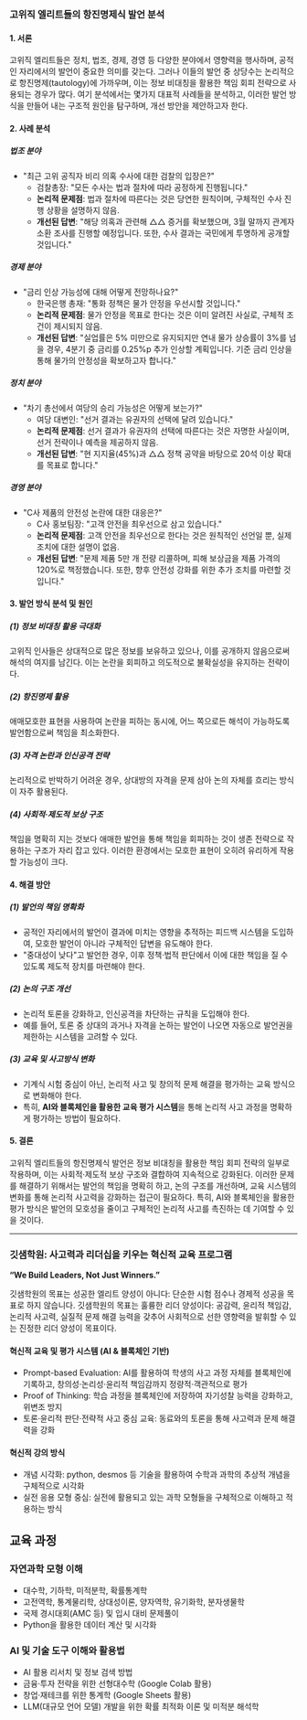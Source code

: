 ### 고위직 엘리트들의 항진명제식 발언 분석

#### 1. 서론

고위직 엘리트들은 정치, 법조, 경제, 경영 등 다양한 분야에서 영향력을 행사하며, 공적인 자리에서의 발언이 중요한 의미를 갖는다. 그러나 이들의 발언 중 상당수는 논리적으로 항진명제(tautology)에 가까우며, 이는 정보 비대칭을 활용한 책임 회피 전략으로 사용되는 경우가 많다. 여기 분석에서는 몇가지 대표적 사례들을 분석하고, 이러한 발언 방식을 만들어 내는 구조적 원인을 탐구하며, 개선 방안을 제안하고자 한다.

#### 2. 사례 분석

##### 법조 분야

- "최근 고위 공직자 비리 의혹 수사에 대한 검찰의 입장은?"
  - 검찰총장: "모든 수사는 법과 절차에 따라 공정하게 진행됩니다."
  - **논리적 문제점**: 법과 절차에 따른다는 것은 당연한 원칙이며, 구체적인 수사 진행 상황을 설명하지 않음.
  - **개선된 답변**: "해당 의혹과 관련해 △△ 증거를 확보했으며, 3월 말까지 관계자 소환 조사를 진행할 예정입니다. 또한, 수사 결과는 국민에게 투명하게 공개할 것입니다."

##### 경제 분야

- "금리 인상 가능성에 대해 어떻게 전망하나요?"
  - 한국은행 총재: "통화 정책은 물가 안정을 우선시할 것입니다."
  - **논리적 문제점**: 물가 안정을 목표로 한다는 것은 이미 알려진 사실로, 구체적 조건이 제시되지 않음.
  - **개선된 답변**: "실업률은 5% 미만으로 유지되지만 연내 물가 상승률이 3%를 넘을 경우, 4분기 중 금리를 0.25%p 추가 인상할 계획입니다. 기준 금리 인상을 통해 물가의 안정성을 확보하고자 합니다."

##### 정치 분야

- "차기 총선에서 여당의 승리 가능성은 어떻게 보는가?"
  - 여당 대변인: "선거 결과는 유권자의 선택에 달려 있습니다."
  - **논리적 문제점**: 선거 결과가 유권자의 선택에 따른다는 것은 자명한 사실이며, 선거 전략이나 예측을 제공하지 않음.
  - **개선된 답변**: "현 지지율(45%)과 △△ 정책 공약을 바탕으로 20석 이상 확대를 목표로 합니다."

##### 경영 분야

- "C사 제품의 안전성 논란에 대한 대응은?"
  - C사 홍보팀장: "고객 안전을 최우선으로 삼고 있습니다."
  - **논리적 문제점**: 고객 안전을 최우선으로 한다는 것은 원칙적인 선언일 뿐, 실제 조치에 대한 설명이 없음.
  - **개선된 답변**: "문제 제품 5만 개 전량 리콜하며, 피해 보상금을 제품 가격의 120%로 책정했습니다. 또한, 향후 안전성 강화를 위한 추가 조치를 마련할 것입니다."

#### 3. 발언 방식 분석 및 원인

##### (1) 정보 비대칭 활용 극대화

고위직 인사들은 상대적으로 많은 정보를 보유하고 있으나, 이를 공개하지 않음으로써 해석의 여지를 남긴다. 이는 논란을 회피하고 의도적으로 불확실성을 유지하는 전략이다.

##### (2) 항진명제 활용

애매모호한 표현을 사용하여 논란을 피하는 동시에, 어느 쪽으로든 해석이 가능하도록 발언함으로써 책임을 최소화한다.

##### (3) 자격 논란과 인신공격 전략

논리적으로 반박하기 어려운 경우, 상대방의 자격을 문제 삼아 논의 자체를 흐리는 방식이 자주 활용된다.

##### (4) 사회적·제도적 보상 구조

책임을 명확히 지는 것보다 애매한 발언을 통해 책임을 회피하는 것이 생존 전략으로 작용하는 구조가 자리 잡고 있다. 이러한 환경에서는 모호한 표현이 오히려 유리하게 작용할 가능성이 크다.

#### 4. 해결 방안

##### (1) 발언의 책임 명확화

- 공적인 자리에서의 발언이 결과에 미치는 영향을 추적하는 피드백 시스템을 도입하여, 모호한 발언이 아니라 구체적인 답변을 유도해야 한다.
- "중대성이 낮다"고 발언한 경우, 이후 정책·법적 판단에서 이에 대한 책임을 질 수 있도록 제도적 장치를 마련해야 한다.

##### (2) 논의 구조 개선

- 논리적 토론을 강화하고, 인신공격을 차단하는 규칙을 도입해야 한다.
- 예를 들어, 토론 중 상대의 과거나 자격을 논하는 발언이 나오면 자동으로 발언권을 제한하는 시스템을 고려할 수 있다.

##### (3) 교육 및 사고방식 변화

- 기계식 시험 중심이 아닌, 논리적 사고 및 창의적 문제 해결을 평가하는 교육 방식으로 변화해야 한다.
- 특히, **AI와 블록체인을 활용한 교육 평가 시스템**을 통해 논리적 사고 과정을 명확하게 평가하는 방법이 필요하다.

#### 5. 결론

고위직 엘리트들의 항진명제식 발언은 정보 비대칭을 활용한 책임 회피 전략의 일부로 작용하며, 이는 사회적·제도적 보상 구조와 결합하여 지속적으로 강화된다. 이러한 문제를 해결하기 위해서는 발언의 책임을 명확히 하고, 논의 구조를 개선하며, 교육 시스템의 변화를 통해 논리적 사고력을 강화하는 접근이 필요하다. 특히, AI와 블록체인을 활용한 평가 방식은 발언의 모호성을 줄이고 구체적인 논리적 사고를 촉진하는 데 기여할 수 있을 것이다.

---

### 깃샘학원: 사고력과 리더십을 키우는 혁신적 교육 프로그램

**“We Build Leaders, Not Just Winners.”**

깃샘학원의 목표는 성공한 엘리트 양성이 아니다: 단순한 시험 점수나 경제적 성공을 목표로 하지 않습니다. 
깃샘학원의 목표는 훌륭한 리더 양성이다: 공감력, 윤리적 책임감, 논리적 사고력, 실질적 문제 해결 능력을 갖추어 사회적으로 선한 영향력을 발휘할 수 있는 진정한 리더 양성이 목표이다.

#### 혁신적 교육 및 평가 시스템 (AI & 블록체인 기반)
- Prompt-based Evaluation: AI를 활용하여 학생의 사고 과정 자체를 블록체인에 기록하고, 창의성·논리성·윤리적 책임감까지 정량적·객관적으로 평가
- Proof of Thinking: 학습 과정을 블록체인에 저장하여 자기성찰 능력을 강화하고, 위변조 방지
- 토론·윤리적 판단·전략적 사고 중심 교육: 동료와의 토론을 통해 사고력과 문제 해결력을 강화
  
#### 혁신적 강의 방식
- 개념 시각화: python, desmos 등 기술을 활용하여 수학과 과학의 추상적 개념을 구체적으로 시각화
- 실전 응용 모형 중심: 실전에 활용되고 있는 과학 모형들을 구체적으로 이해하고 적용하는 방식

## 교육 과정

### 자연과학 모형 이해
- 대수학, 기하학, 미적분학, 확률통계학
- 고전역학, 통계물리학, 상대성이론, 양자역학, 유기화학, 분자생물학
- 국제 경시대회(AMC 등) 및 입시 대비 문제풀이 
- Python을 활용한 데이터 계산 및 시각화

### AI 및 기술 도구 이해와 활용법
- AI 활용 리서치 및 정보 검색 방법
- 금융·투자 전략을 위한 선형대수학 (Google Colab 활용)
- 창업·재테크를 위한 통계학 (Google Sheets 활용)
- LLM(대규모 언어 모델) 개발을 위한 확률 최적화 이론 및 미적분 해석학


